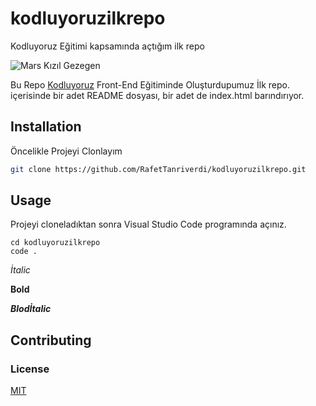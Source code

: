 # kodluyoruzilkrepo
Kodluyoruz Eğitimi kapsamında açtığım ilk repo


![Mars Kızıl Gezegen](https://www.indyturk.com/sites/default/files/styles/1368x911/public/article/main_image/2021/09/21/758476-822658403.jpg?itok=v9bg51Sw)


Bu Repo [Kodluyoruz](https://www.kodluyoruz.org) Front-End Eğitiminde Oluşturdupumuz İlk repo. içerisinde bir adet README dosyası, bir adet de index.html barındırıyor. 
## Installation 
Öncelikle Projeyi Clonlayım 
```bash
git clone https://github.com/RafetTanriverdi/kodluyoruzilkrepo.git
 ```
 ## Usage
  Projeyi cloneladıktan sonra Visual Studio Code programında açınız.

 ```linux
 cd kodluyoruzilkrepo
 code .
 ```    



*İtalic*

**Bold**

***Blodİtalic***

## Contributing


 ### License 
 [MIT](https://choosealicense.com/)
